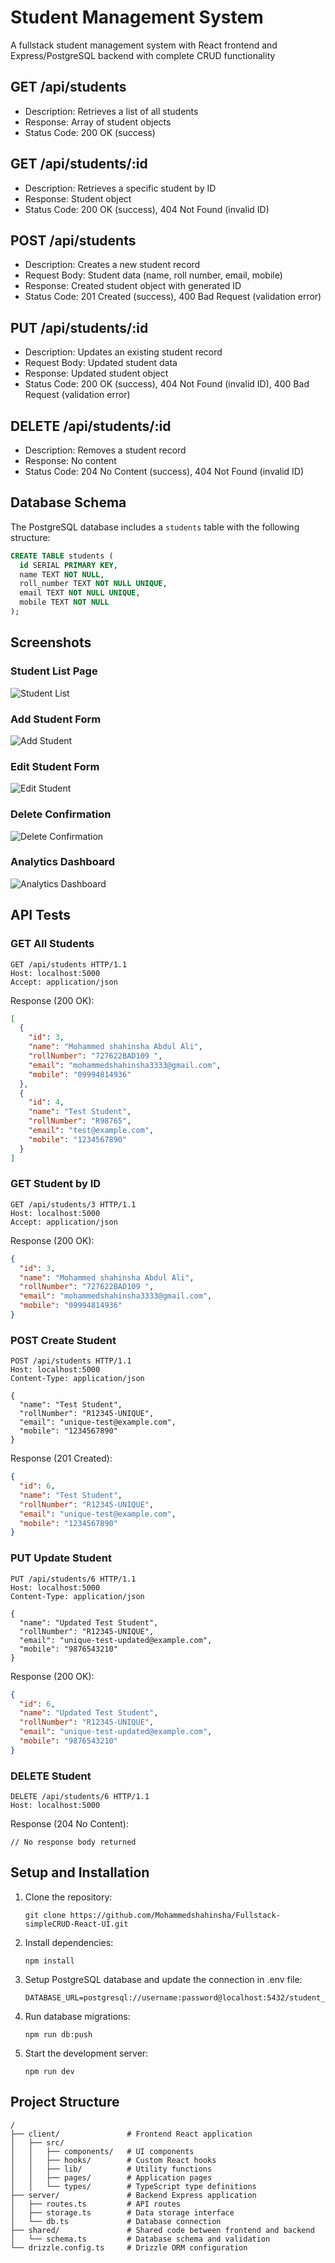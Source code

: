 # Student Management System

A fullstack student management system with React frontend and Express/PostgreSQL backend with complete CRUD functionality

## GET /api/students

* Description: Retrieves a list of all students
* Response: Array of student objects
* Status Code: 200 OK (success)

## GET /api/students/:id

* Description: Retrieves a specific student by ID
* Response: Student object
* Status Code: 200 OK (success), 404 Not Found (invalid ID)

## POST /api/students

* Description: Creates a new student record
* Request Body: Student data (name, roll number, email, mobile)
* Response: Created student object with generated ID
* Status Code: 201 Created (success), 400 Bad Request (validation error)

## PUT /api/students/:id

* Description: Updates an existing student record
* Request Body: Updated student data
* Response: Updated student object
* Status Code: 200 OK (success), 404 Not Found (invalid ID), 400 Bad Request (validation error)

## DELETE /api/students/:id

* Description: Removes a student record
* Response: No content
* Status Code: 204 No Content (success), 404 Not Found (invalid ID)

## Database Schema

The PostgreSQL database includes a `students` table with the following structure:

```sql
CREATE TABLE students (
  id SERIAL PRIMARY KEY,
  name TEXT NOT NULL,
  roll_number TEXT NOT NULL UNIQUE,
  email TEXT NOT NULL UNIQUE,
  mobile TEXT NOT NULL
);
```

## Screenshots

### Student List Page
![Student List](./images/student-list.png)

### Add Student Form
![Add Student](./images/add-student.png)

### Edit Student Form
![Edit Student](./images/edit-student.png)

### Delete Confirmation
![Delete Confirmation](./images/delete-confirmation.png)

### Analytics Dashboard
![Analytics Dashboard](./images/analytics.png)

## API Tests

### GET All Students

```http
GET /api/students HTTP/1.1
Host: localhost:5000
Accept: application/json
```

Response (200 OK):
```json
[
  {
    "id": 3,
    "name": "Mohammed shahinsha Abdul Ali",
    "rollNumber": "727622BAD109 ",
    "email": "mohammedshahinsha3333@gmail.com",
    "mobile": "09994814936"
  },
  {
    "id": 4,
    "name": "Test Student",
    "rollNumber": "R98765",
    "email": "test@example.com",
    "mobile": "1234567890"
  }
]
```

### GET Student by ID

```http
GET /api/students/3 HTTP/1.1
Host: localhost:5000
Accept: application/json
```

Response (200 OK):
```json
{
  "id": 3,
  "name": "Mohammed shahinsha Abdul Ali",
  "rollNumber": "727622BAD109 ",
  "email": "mohammedshahinsha3333@gmail.com",
  "mobile": "09994814936"
}
```

### POST Create Student

```http
POST /api/students HTTP/1.1
Host: localhost:5000
Content-Type: application/json

{
  "name": "Test Student",
  "rollNumber": "R12345-UNIQUE",
  "email": "unique-test@example.com",
  "mobile": "1234567890"
}
```

Response (201 Created):
```json
{
  "id": 6,
  "name": "Test Student",
  "rollNumber": "R12345-UNIQUE",
  "email": "unique-test@example.com",
  "mobile": "1234567890"
}
```

### PUT Update Student

```http
PUT /api/students/6 HTTP/1.1
Host: localhost:5000
Content-Type: application/json

{
  "name": "Updated Test Student",
  "rollNumber": "R12345-UNIQUE",
  "email": "unique-test-updated@example.com",
  "mobile": "9876543210"
}
```

Response (200 OK):
```json
{
  "id": 6,
  "name": "Updated Test Student",
  "rollNumber": "R12345-UNIQUE",
  "email": "unique-test-updated@example.com",
  "mobile": "9876543210"
}
```

### DELETE Student

```http
DELETE /api/students/6 HTTP/1.1
Host: localhost:5000
```

Response (204 No Content):
```
// No response body returned
```

## Setup and Installation

1. Clone the repository:
   ```
   git clone https://github.com/Mohammedshahinsha/Fullstack-simpleCRUD-React-UI.git
   ```

2. Install dependencies:
   ```
   npm install
   ```

3. Setup PostgreSQL database and update the connection in .env file:
   ```
   DATABASE_URL=postgresql://username:password@localhost:5432/student_management
   ```

4. Run database migrations:
   ```
   npm run db:push
   ```

5. Start the development server:
   ```
   npm run dev
   ```

## Project Structure

```
/
├── client/               # Frontend React application
│   ├── src/
│   │   ├── components/   # UI components
│   │   ├── hooks/        # Custom React hooks
│   │   ├── lib/          # Utility functions
│   │   ├── pages/        # Application pages
│   │   └── types/        # TypeScript type definitions
├── server/               # Backend Express application
│   ├── routes.ts         # API routes
│   ├── storage.ts        # Data storage interface
│   └── db.ts             # Database connection
├── shared/               # Shared code between frontend and backend
│   └── schema.ts         # Database schema and validation
└── drizzle.config.ts     # Drizzle ORM configuration
```